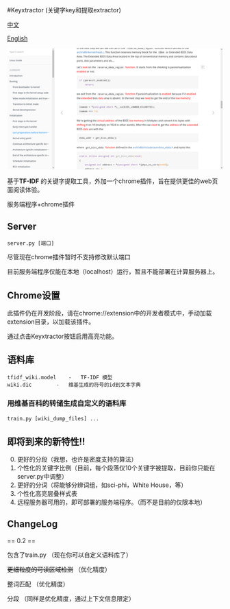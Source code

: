 #Keyxtractor (关键字key和提取extractor)

[中文](README_zh.md)

[English](README.md)

![](Sample.png)

基于**TF-IDF** 的关键字提取工具，外加一个chrome插件，旨在提供更佳的web页面阅读体验。

服务端程序+chrome插件

## Server

	server.py [端口]

尽管现在chrome插件暂时不支持修改默认端口

目前服务端程序仅能在本地（localhost）运行，暂且不能部署在计算服务器上。

## Chrome设置

此插件仍在开发阶段，请在chrome://extension中的开发者模式中，手动加载extension目录，以加载该插件。

通过点击Keyxtractor按钮启用高亮功能。

## 语料库

	tfidf_wiki.model	-	TF-IDF 模型
	wiki.dic		-	维基生成的符号的id到文本字典

### 用维基百科的转储生成自定义的语料库
	
	train.py [wiki_dump_files] ...

## 即将到来的新特性!!

0. 更好的分段（我想，也许是密度支持的算法）
1. 个性化的关键字比例（目前，每个段落仅10个关键字被提取，目前你只能在server.py中调整）
2. 更好的分词（将能够分辨词组，如sci-phi，White House，等）
3. 个性化高亮层叠样式表
4. 远程服务器可用的，即可部署的服务端程序。（而不是目前的仅限本地）

## ChangeLog

== 0.2 ==

包含了train.py （现在你可以自定义语料库了）

~~更细粒度的可读区域检测~~ （优化精度）

整词匹配 （优化精度）

分段 （同样是优化精度，通过上下文信息限定）
